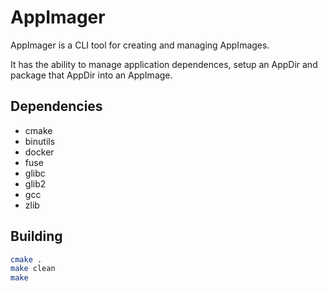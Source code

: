 # AppImager

AppImager is a CLI tool for creating and managing AppImages.

It has the ability to manage application dependences, setup an AppDir and package that AppDir into an AppImage.

## Dependencies

- cmake
- binutils
- docker
- fuse
- glibc
- glib2
- gcc
- zlib

## Building

```bash
cmake .
make clean
make
```
